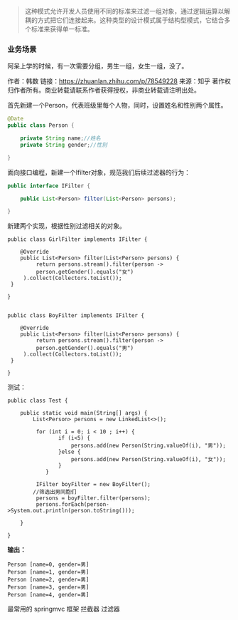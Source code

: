> 这种模式允许开发人员使用不同的标准来过滤一组对象，通过逻辑运算以解耦的方式把它们连接起来。这种类型的设计模式属于结构型模式，它结合多个标准来获得单一标准。

### 业务场景

阿呆上学的时候，有一次需要分组，男生一组，女生一组，没了。

作者：韩数
链接：https://zhuanlan.zhihu.com/p/78549228
来源：知乎
著作权归作者所有。商业转载请联系作者获得授权，非商业转载请注明出处。



首先新建一个Person，代表班级里每个人物，同时，设置姓名和性别两个属性。

```java
@Date
public class Person {

    private String name;//姓名
    private String gender;//性别

}
```

面向接口编程，新建一个Ifilter对象，规范我们后续过滤器的行为：

```java
public interface IFilter {

    public List<Person> filter(List<Person> persons);

}
```

新建两个实现，根据性别过滤相关的对象。

```
public class GirlFilter implements IFilter {

    @Override
    public List<Person> filter(List<Person> persons) {
         return persons.stream().filter(person ->
         person.getGender().equals("女")
     ).collect(Collectors.toList());
 }

}


public class BoyFilter implements IFilter {

    @Override
    public List<Person> filter(List<Person> persons) {
         return persons.stream().filter(person ->
         person.getGender().equals("男")
     ).collect(Collectors.toList());
 }

}
```

测试：

```
public class Test {

    public static void main(String[] args) {
        List<Person> persons = new LinkedList<>();

         for (int i = 0; i < 10 ; i++) {
                if (i<5) {
                    persons.add(new Person(String.valueOf(i), "男"));
                }else {
                    persons.add(new Person(String.valueOf(i), "女"));
                }
            }

         IFilter boyFilter = new BoyFilter();
        //筛选出男同胞们
         persons = boyFilter.filter(persons);
         persons.forEach(person->System.out.println(person.toString()));

    }

}
```

**输出：**

```text
Person [name=0, gender=男]
Person [name=1, gender=男]
Person [name=2, gender=男]
Person [name=3, gender=男]
Person [name=4, gender=男]
```

最常用的 springmvc 框架  拦截器 过滤器